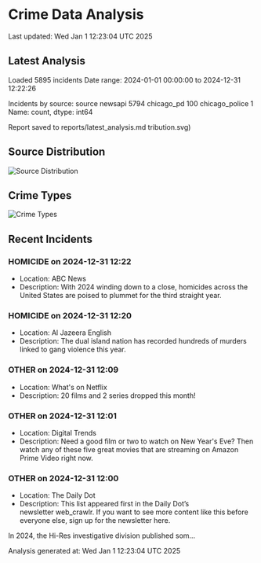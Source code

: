 # Crime Data Analysis
Last updated: Wed Jan  1 12:23:04 UTC 2025

## Latest Analysis

Loaded 5895 incidents
Date range: 2024-01-01 00:00:00 to 2024-12-31 12:22:26

Incidents by source:
source
newsapi           5794
chicago_pd         100
chicago_police       1
Name: count, dtype: int64

Report saved to reports/latest_analysis.md
tribution.svg)

## Source Distribution
![Source Distribution](images/source_distribution.svg)

## Crime Types
![Crime Types](images/crime_types.svg)

## Recent Incidents

### HOMICIDE on 2024-12-31 12:22
- Location: ABC News
- Description: With 2024 winding down to a close, homicides across the United States are poised to plummet for the third straight year.


### HOMICIDE on 2024-12-31 12:20
- Location: Al Jazeera English
- Description: The dual island nation has recorded hundreds of murders linked to gang violence this year.


### OTHER on 2024-12-31 12:09
- Location: What's on Netflix
- Description: 20 films and 2 series dropped this month!


### OTHER on 2024-12-31 12:01
- Location: Digital Trends
- Description: Need a good film or two to watch on New Year's Eve? Then watch any of these five great movies that are streaming on Amazon Prime Video right now.


### OTHER on 2024-12-31 12:00
- Location: The Daily Dot
- Description: This list appeared first in the Daily Dot’s newsletter web_crawlr. If you want to see more content like this before everyone else, sign up for the newsletter here. 



<!-- /wp:separator -->








In 2024, the Hi-Res investigative division published som…

Analysis generated at: Wed Jan  1 12:23:04 UTC 2025
